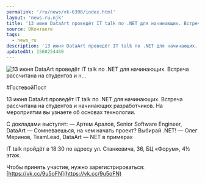 ```yaml
---
permalink: '/ru/news/vk-6398/index.html'
layout: 'news.ru.njk'
title: '13 июня DataArt проведёт IT talk по .NET для начинающих. Встреча рассчитана на студентов и н'
source: ВКонтакте
tags:
  - news_ru
description: '13 июня DataArt проведёт IT talk по .NET для начинающих. Встреча рассчитана на студентов и н…'
updatedAt: 1560254460
---
```

![13 июня DataArt проведёт IT talk по .NET для начинающих. Встреча рассчитана на студентов и н…](https://sun9-29.userapi.com/impf/c853420/v853420886/615e3/vsAjhagNrAM.jpg?size=1280x789&quality=96&sign=2cd9081a13fdd6f31f664d60da517eb3&c_uniq_tag=Nas8EQU8kWf1i6itfNDPDuabCgQISuHv1iBZuHH8jG4&type=album)

#ГостевойПост

13 июня DataArt проведёт IT talk по .NET для начинающих. Встреча рассчитана на студентов и начинающих разработчиков. На мероприятии вы узнаете об основах технологии.

С докладами выступят:
— Артем Аралов, Senior Software Engineer, DataArt — Сомневаешься, на чем начать проект? Выбирай .NET!
— Олег Меринов, TeamLead, DataArt — NET в примерах

IT talk пройдёт в 18:30 по адресу ул. Станкевича, 36, БЦ «Форум», 4½ этаж.

Чтобы принять участие, нужно зарегистрироваться: [https://vk.cc/9u5oFN](https://vk.cc/9u5oFN)
